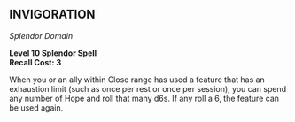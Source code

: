 ## INVIGORATION  
_Splendor Domain_

**Level 10 Splendor Spell**  
**Recall Cost: 3**  

When you or an ally within Close range has used a feature that has an exhaustion limit (such as once per rest or once per session), you can spend any number of Hope and roll that many d6s. If any roll a 6, the feature can be used again.

